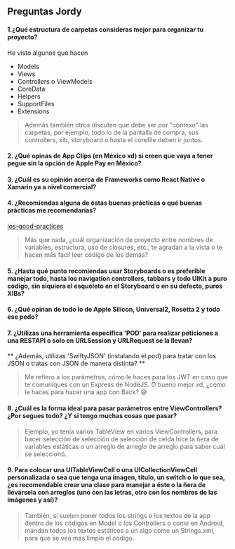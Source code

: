 ## Preguntas Jordy

#### 1.¿Qué estructura de carpetas consideras mejor para organizar tu proyecto?

He visto algunos que hacen 

- Models
- Views
- Controllers o ViewModels
- CoreData
- Helpers
- SupportFiles
- Extensions

> Además también otros discuten que debe ser por "contexo" las carpetas, por ejemplo, todo lo de la pantalla de compra, sus controllers, xib, storyboard o hasta el corefile deben ir juntos. 


#### 2. ¿Qué opinas de App Clips (en México xd) si creen que vaya a tener pegue sin la opción de Apple Pay en México?

#### 3. ¿Cuál es su opinión acerca de Frameworks como React Native o Xamarin ya a nivel comercial?


#### 4. ¿Recomiendas alguna de éstas buenas prácticas o qué buenas prácticas me recomendarías?

[ios-good-practices](https://github.com/futurice/ios-good-practices)

> Más que nada, ¿cuál organización de proyecto entre nombres de variables, estructura, uso de closures, etc., te agradan a la vista o te hacen más fácil leer código de los demás?

#### 5. ¿Hasta qué punto recomiendas usar Storyboards o es preferible manejar todo, hasta los navigation controllers, tabbars y todo UIKit a puro código, sin siquiera el esqueleto en el Storyboard o en su defecto, puros XIBs? 

#### 6. ¿Qué opinan de todo lo de Apple Silicon, Universal2, Rosetta 2 y todo ese pedo?

> 

#### 7. ¿Utilizas una herramienta específica 'POD' para realizar peticiones a una RESTAPI o solo en URLSession y URLRequest se la llevan?

** ¿Además, utilizas 'SwiftyJSON' (instalando el pod) para tratar con los JSON o tratas con JSON de manera distinta? **

> Me refiero a los parámetros, cómo le haces para los JWT en caso que te comuniques con un Express de NodeJS. O bueno mejor xd, ¿cómo le haces para hacer una app con Back? 😅

#### 8. ¿Cuál es la forma ideal para pasar parámetros entre ViewControllers? ¿Por segues todo? ¿Y si tengo muchas cosas que pasar?

> Ejemplo, yo tenía varios TableView en varios ViewControllers, para hacer selección de selección de selección de celda hice la ñera de variables estáticas o un arreglo de arreglo de arreglo para saber cuál se seleccionó. 

#### 9. Para colocar una UITableViewCell o una UICollectionViewCell personalizada o sea que tenga una imagen, título, un switch o lo que sea, ¿es recomendable crear una clase para manejar a éste o la ñera de llevársela con arreglos (uno con las letras, otro con los nombres de las imágenes y así)?

> También, si suelen poner todos los strings o los textos de la app dentro de los códigos en Model o los Controllers o como en Android, mandan todos los textos estáticos a un algo como un Strings.xml, para que se vea más limpio el código. 
 
